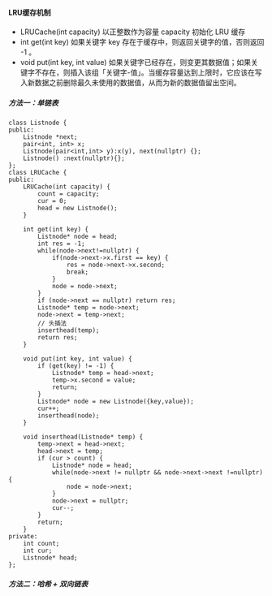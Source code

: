 #### LRU缓存机制

- LRUCache(int capacity) 以正整数作为容量 capacity 初始化 LRU 缓存
- int get(int key) 如果关键字 key 存在于缓存中，则返回关键字的值，否则返回 -1 。
- void put(int key, int value) 如果关键字已经存在，则变更其数据值；如果关键字不存在，则插入该组「关键字-值」。当缓存容量达到上限时，它应该在写入新数据之前删除最久未使用的数据值，从而为新的数据值留出空间。

##### 方法一：单链表

```
class Listnode {
public:
    Listnode *next;
    pair<int, int> x;
    Listnode(pair<int,int> y):x(y), next(nullptr) {};
    Listnode() :next(nullptr){};
};
class LRUCache {
public:
    LRUCache(int capacity) {
        count = capacity;
        cur = 0;
        head = new Listnode();
    }
    
    int get(int key) {
        Listnode* node = head;
        int res = -1;
        while(node->next!=nullptr) {
            if(node->next->x.first == key) {
                res = node->next->x.second;
                break;
            }
            node = node->next;
        }
        if (node->next == nullptr) return res;
        Listnode* temp = node->next;
        node->next = temp->next;
        // 头插法
        inserthead(temp);
        return res;
    }
    
    void put(int key, int value) {
        if (get(key) != -1) {
            Listnode* temp = head->next;
            temp->x.second = value;
            return;
        }
        Listnode* node = new Listnode({key,value});
        cur++;
        inserthead(node);
    }

    void inserthead(Listnode* temp) {
        temp->next = head->next;
        head->next = temp;
        if (cur > count) {
            Listnode* node = head;
            while(node->next != nullptr && node->next->next !=nullptr) {
                node = node->next;
            }
            node->next = nullptr;
            cur--;
        }
        return;
    }
private:
    int count;
    int cur;
    Listnode* head;
};
```

##### 方法二：哈希 + 双向链表

```

```

























